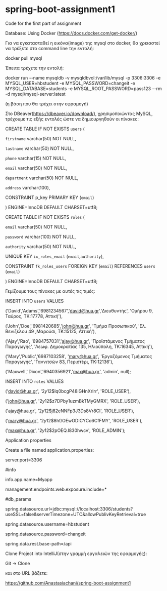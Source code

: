 # spring-boot-assignment1
Code for the first part of assignment

Database: Using Docker (https://docs.docker.com/get-docker/)

Για να εγκατασταθεί η εικόνα(image) της mysql στο docker, θα χρειαστεί να τρέξετε στο command line την εντολή: 

docker pull mysql

Έπειτα τρέχετε την εντολή: 

docker run --name mysqldb -v mysqldbvol:/var/lib/mysql -p 3306:3306 -e MYSQL_USER=hbstudent -e MYSQL_PASSWORD=changeit -e MYSQL_DATABASE=students -e MYSQL_ROOT_PASSWORD=pass123 --rm -d mysql/mysql-server:latest

(η βάση που θα τρέχει στην εφραμογή)


Στο DBeaver(https://dbeaver.io/download/), χρησιμοποιώντας MySQL, τρέχουμε τις εξής εντολές ώστε να δημιουργηθούν οι πίνακες: 

CREATE TABLE IF NOT EXISTS `users` (

  `firstname` varchar(50) NOT NULL,
  
  `lastname` varchar(50) NOT NULL,
  
  `phone` varchar(15) NOT NULL,
  
  `email` varchar(50) NOT NULL,
  
  `department` varchar(50) NOT NULL,
  
  `address` varchar(100),
  
  CONSTRAINT p_key PRIMARY KEY (`email`)
  
) ENGINE=InnoDB DEFAULT CHARSET=utf8;



CREATE TABLE IF NOT EXISTS `roles` (

  `email` varchar(50) NOT NULL,
  
  `password` varchar(100) NOT NULL,
  
  `authority` varchar(50) NOT NULL,
  
  UNIQUE KEY `ix_roles_email` (`email`,`authority`),
  
  CONSTRAINT `fk_roles_users` FOREIGN KEY (`email`) REFERENCES `users` (`email`)
  
) ENGINE=InnoDB DEFAULT CHARSET=utf8;



Γεμίζουμε τους πίνακες με αυτές τις τιμές:


INSERT INTO `users` VALUES

('David','Adams','6981234567','david@hua.gr','Διευθυντής', 'Ομήρου 9, Ταύρος, ΤΚ:17778, Αττική'),

('John','Doe','6981420685','john@hua.gr', 'Τμήμα Προσωπικού', 'Ελ. Βενιζέλου 49 ,Μαρούσι, ΤΚ:15125, Αττική'),

('Ajay','Rao', '6984757031','ajay@hua.gr', 'Προϊστάμενος Τμήματος Παραγωγής', 'Λεωφ. Δημοκρατίας 135, Ηλιούπολη, ΤΚ:16345, Αττική'),

('Mary','Public','6987103258', 'mary@hua.gr', 'Εργαζόμενος Τμήματος Παραγωγής', 'Γαννιτσών 83, Περιστέρι, ΤΚ:12136'),

('Maxwell','Dixon','6940356921','max@hua.gr', 'admin', null);



INSERT INTO `roles` VALUES 

('david@hua.gr', '$2y$12$Iq0bcgP48iGHnXrlrr', 'ROLE_USER'),

('john@hua.gr', '$2y$12$z7DPby1uzmBkTMyGMRX', 'ROLE_USER'),

('ajay@hua.gr', '$2y$12$j82eNNFp3J3Ds8Vr8Cl', 'ROLE_USER'),

('mary@hua.gr', '$2y$12$8hf/OEwODICYCo6CfFMY', 'ROLE_USER'),

('max@hua.gr', '$2y$12$2pOEQ.I830hwcv', 'ROLE_ADMIN');


Application properties

Create a file named application.properties:

server.port=3306

#info

info.app.name=Myapp

management.endpoints.web.exposure.include=*

#db_params

spring.datasource.url=jdbc:mysql://localhost:3306/students?useSSL=false&serverTimezone=UTC&allowPublivKeyRetrieval=true

spring.datasource.username=hbstudent

spring.datasource.password=changeit

spring.data.rest.base-path=/api


Clone Project into IntelliJ(στην γραμμή εργαλειών της εφαρμογής):

Git -> Clone  

και στο URL βάζετε:

https://github.com/Anastasiachani/spring-boot-assignment1



